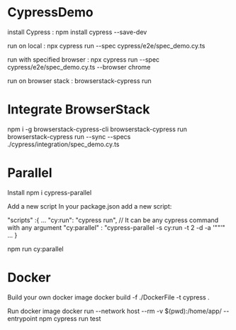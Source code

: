 
# CypressDemo
install Cypress : npm install cypress --save-dev

run on local : npx cypress run --spec cypress/e2e/spec_demo.cy.ts

run with specified browser  : npx cypress run --spec cypress/e2e/spec_demo.cy.ts --browser chrome

run on browser stack : browserstack-cypress run

# Integrate BrowserStack
npm i -g browserstack-cypress-cli
 browserstack-cypress run 
 browserstack-cypress run --sync --specs ./cypress/integration/spec_demo.cy.ts
 

# Parallel

Install
npm i cypress-parallel

Add a new script
In your package.json add a new script:

"scripts" :{
  ...
  "cy:run": "cypress run", // It can be any cypress command with any argument
  "cy:parallel" : "cypress-parallel -s cy:run -t 2 -d <your-cypress-specs-folder> -a '\"<your-cypress-cmd-args>\"'"
  ...
}

npm run cy:parallel

# Docker 

Build your own docker image
docker build -f ./DockerFile -t cypress .

Run docker image
docker run --network host --rm -v $(pwd):/home/app/ --entrypoint npm cypress run test
